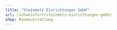 ```yaml
---
title: "Steinmetz Einrichtungen GmbH"
url: /schweinfurt/steinmetz-einrichtungen-gmbh/
shop: Raumausstattung
---
```

